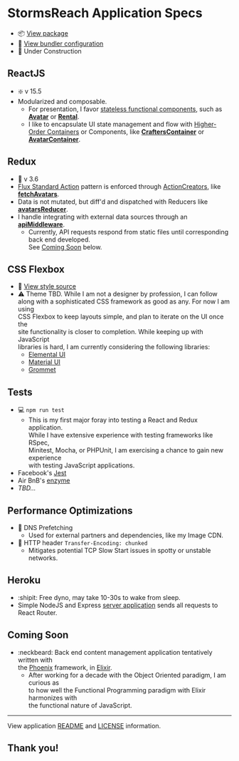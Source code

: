 # StormsReach Application Specs

* :package: [View package](package.json)
* :briefcase: [View bundler configuration](webpack.config.js)
* :construction_worker: Under Construction

ReactJS
-------
 * :sparkle: v 15.5
 * Modularized and composable.
   * For presentation, I favor [stateless functional components](https://tylermcginnis.com/functional-components-vs-stateless-functional-components-vs-stateless-components/), such as **[Avatar](app/components/Avatar.js)** or **[Rental](app/components/Rental.js)**.
   * I like to encapsulate UI state management and flow with [Higher-Order Containers](https://facebook.github.io/react/docs/higher-order-components.html) or Components, like **[CraftersContainer](app/containers/CraftersContainer.js)** or **[AvatarContainer](app/containers/AvatarContainer.js)**.

Redux
-----
 * :truck: v 3.6
 * [Flux Standard Action](https://github.com/acdlite/flux-standard-action) pattern is enforced through [ActionCreators](http://redux.js.org/docs/basics/Actions.html#action-creators), like **[fetchAvatars](app/actions/fetch_avatars.js)**.
 * Data is not mutated, but diff'd and dispatched with Reducers like **[avatarsReducer](app/reducers/avatars_reducer.js)**.
 * I handle integrating with external data sources through an **[apiMiddleware](app/middlewares/api_middleware.js)**.
   * Currently, API requests respond from static files until corresponding back end developed.  
See [Coming Soon](#coming-soon) below.

CSS Flexbox
-----------
* :ribbon: [View style source](app/assets/stylesheets/index.scss)
* :warning: Theme TBD. While I am not a designer by profession, I can follow  
along with a sophisticated CSS framework as good as any. For now I am using  
CSS Flexbox to keep layouts simple, and plan to iterate on the UI once the  
site functionality is closer to completion. While keeping up with JavaScript  
libraries is hard, I am currently considering the following libraries:
  * [Elemental UI](http://elemental-ui.com/)
  * [Material UI](http://www.material-ui.com/#/)
  * [Grommet](https://grommet.github.io/docs/)

Tests
-----
* :computer: `npm run test`
  * This is my first major foray into testing a React and Redux application.  
 While I have extensive experience with testing frameworks like RSpec,  
 Minitest, Mocha, or PHPUnit, I am exercising a chance to gain new experience  
 with testing JavaScript applications.  
* Facebook's [Jest](https://github.com/facebook/jest)
* Air BnB's [enzyme](https://github.com/airbnb/enzyme)
* *TBD...*

Performance Optimizations
-------------------------
 * :running: DNS Prefetching
   * Used for external partners and dependencies, like my Image CDN.
 * :speedboat: HTTP header `Transfer-Encoding: chunked`
   * Mitigates potential TCP Slow Start issues in spotty or unstable networks.

Heroku
------
* :shipit: Free dyno, may take 10-30s to wake from sleep.
* Simple NodeJS and Express [server application](server.js) sends all requests to React Router.

Coming Soon
-----------

* :neckbeard: Back end content management application tentatively written with  
the [Phoenix](http://www.phoenixframework.org/) framework, in [Elixir](http://elixir-lang.org/).  
  * After working for a decade with the Object Oriented paradigm, I am  curious as  
to how well the Functional Programming paradigm with Elixir harmonizes  with  
the functional nature of JavaScript.

----

View application [README](README.md) and [LICENSE](LICENSE) information.

## Thank you!
